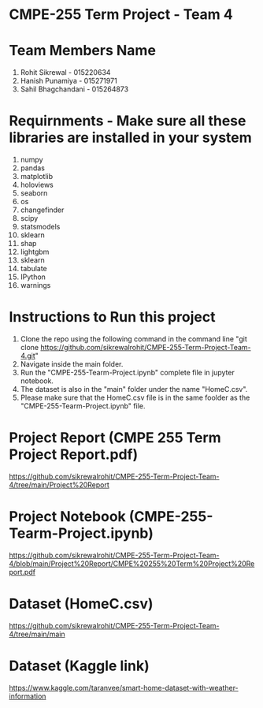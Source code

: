 # CMPE-255 Term Project - Team 4 

# Team Members Name
1) Rohit Sikrewal - 015220634
2) Hanish Punamiya - 015271971
3) Sahil Bhagchandani - 015264873

# Requirnments - Make sure all these libraries are installed in your system
1) numpy
2) pandas
3) matplotlib
4) holoviews
5) seaborn
6) os
7) changefinder
8) scipy
9) statsmodels
10) sklearn
11) shap
12) lightgbm
13) sklearn
14) tabulate
15) IPython
16) warnings

# Instructions to Run this project
1) Clone the repo using the following command in the command line "git clone https://github.com/sikrewalrohit/CMPE-255-Term-Project-Team-4.git"
2) Navigate inside the main folder.
3) Run the "CMPE-255-Tearm-Project.ipynb" complete file in jupyter notebook.
4) The dataset is also in the "main" folder under the name "HomeC.csv".
5) Please make sure that the HomeC.csv file is in the same foolder as the "CMPE-255-Tearm-Project.ipynb" file.

# Project Report (CMPE 255 Term Project Report.pdf)
https://github.com/sikrewalrohit/CMPE-255-Term-Project-Team-4/tree/main/Project%20Report

# Project Notebook (CMPE-255-Tearm-Project.ipynb)
https://github.com/sikrewalrohit/CMPE-255-Term-Project-Team-4/blob/main/Project%20Report/CMPE%20255%20Term%20Project%20Report.pdf

# Dataset (HomeC.csv)
https://github.com/sikrewalrohit/CMPE-255-Term-Project-Team-4/tree/main/main

# Dataset (Kaggle link)
https://www.kaggle.com/taranvee/smart-home-dataset-with-weather-information
